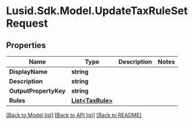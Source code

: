 # Lusid.Sdk.Model.UpdateTaxRuleSetRequest

## Properties

Name | Type | Description | Notes
------------ | ------------- | ------------- | -------------
**DisplayName** | **string** |  | 
**Description** | **string** |  | 
**OutputPropertyKey** | **string** |  | 
**Rules** | [**List&lt;TaxRule&gt;**](TaxRule.md) |  | 

[[Back to Model list]](../README.md#documentation-for-models) [[Back to API list]](../README.md#documentation-for-api-endpoints) [[Back to README]](../README.md)

